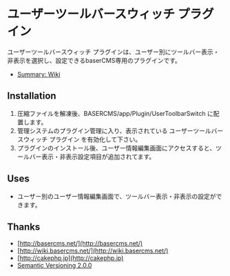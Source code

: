 # ユーザーツールバースウィッチ プラグイン
ユーザーツールバースウィッチ プラグインは、ユーザー別にツールバー表示・非表示を選択し、設定できるbaserCMS専用のプラグインです。

- [Summary: Wiki](https://github.com/materializing/UserToolbarSwitch)

## Installation
1. 圧縮ファイルを解凍後、BASERCMS/app/Plugin/UserToolbarSwitch に配置します。
2. 管理システムのプラグイン管理に入り、表示されている ユーザーツールバースウィッチ プラグイン を有効化して下さい。
3. プラグインのインストール後、ユーザー情報編集画面にアクセスすると、ツールバー表示・非表示設定項目が追加されてます。


## Uses
- ユーザー別のユーザー情報編集画面で、ツールバー表示・非表示の設定ができます。


## Thanks
- [http://basercms.net/](http://basercms.net/)
- [http://wiki.basercms.net/](http://wiki.basercms.net/)
- [http://cakephp.jp](http://cakephp.jp)
- [Semantic Versioning 2.0.0](http://semver.org/lang/ja/)
